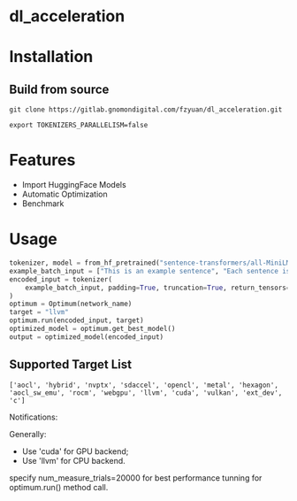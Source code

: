 # dl_acceleration

# Installation
## Build from source
```
git clone https://gitlab.gnomondigital.com/fzyuan/dl_acceleration.git
```
```
export TOKENIZERS_PARALLELISM=false
```
# Features
- Import HuggingFace Models
- Automatic Optimization
- Benchmark
# Usage
```python
tokenizer, model = from_hf_pretrained("sentence-transformers/all-MiniLM-L6-v2")
example_batch_input = ["This is an example sentence", "Each sentence is converted"]
encoded_input = tokenizer(
    example_batch_input, padding=True, truncation=True, return_tensors="pt"
)
optimum = Optimum(network_name)
target = "llvm"
optimum.run(encoded_input, target)
optimized_model = optimum.get_best_model()
output = optimized_model(encoded_input)
```
## Supported Target List
```
['aocl', 'hybrid', 'nvptx', 'sdaccel', 'opencl', 'metal', 'hexagon', 'aocl_sw_emu', 'rocm', 'webgpu', 'llvm', 'cuda', 'vulkan', 'ext_dev', 'c']
```
Notifications: 

Generally: 
- Use 'cuda' for GPU backend;
- Use 'llvm' for CPU backend.

specify num_measure_trials=20000 for best performance tunning for optimum.run() method call.
